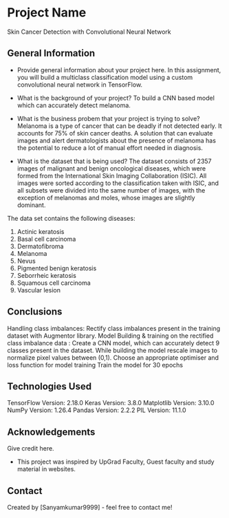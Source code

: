 # Project Name
Skin Cancer Detection with Convolutional Neural Network

## General Information
- Provide general information about your project here.
In this assignment, you will build a multiclass classification model using a custom convolutional neural network in TensorFlow. 

- What is the background of your project?
To build a CNN based model which can accurately detect melanoma. 

- What is the business probem that your project is trying to solve?
Melanoma is a type of cancer that can be deadly if not detected early. It accounts for 75% of skin cancer deaths. A solution that can evaluate 
images and alert dermatologists about the presence of melanoma has the potential to reduce a lot of manual effort needed in diagnosis.

- What is the dataset that is being used?
The dataset consists of 2357 images of malignant and benign oncological diseases, which were formed from the International Skin Imaging
Collaboration (ISIC). All images were sorted according to the classification taken with ISIC, and all subsets were divided into the same number 
of images, with the exception of melanomas and moles, whose images are slightly dominant.

The data set contains the following diseases:

1. Actinic keratosis
2. Basal cell carcinoma
3. Dermatofibroma
4. Melanoma
5. Nevus
6. Pigmented benign keratosis
7. Seborrheic keratosis
8. Squamous cell carcinoma
9. Vascular lesion



## Conclusions

Handling class imbalances: Rectify class imbalances present in the training dataset with Augmentor library. 
Model Building & training on the rectified class imbalance data : Create a CNN model, which can accurately detect 9 classes present in the dataset. 
While building the model rescale images to normalize pixel values between (0,1). Choose an appropriate optimiser and loss function for model 
training Train the model for 30 epochs


## Technologies Used

TensorFlow Version: 2.18.0
Keras Version: 3.8.0
Matplotlib Version: 3.10.0
NumPy Version: 1.26.4
Pandas Version: 2.2.2
PIL Version: 11.1.0


## Acknowledgements
Give credit here.
- This project was inspired by UpGrad Faculty, Guest faculty and study material in websites.


## Contact
Created by [Sanyamkumar9999] - feel free to contact me!